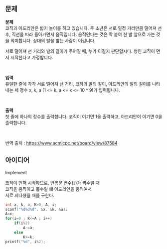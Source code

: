 ## 문제
**문제**  
코직과 아드리안은 밟기 놀이를 하고 있습니다. 두 소년은 서로 일정 거리만큼 떨어져 선 후, 직선을 따라 돌아가면서 움직입니다. 움직인다는 것은 딱 붙여 한 발 앞으로 가는 것을 의미합니다. 상대의 발을 밟는 사람이 이깁니다.

서로 떨어져 선 거리와 발의 길이가 주어질 때, 누가 이길지 판단합시다. 형인 코직이 먼저 시작한다고 가정합니다.

<br/>

**입력**  
유일한 줄에 각각 서로 떨어져 선 거리, 코직의 발의 길이, 아드리안의 발의 길이를 나타내는 세 정수 x, k, a (1 <= k, a <= x <= 10 ^ 9)가 입력됩니다.

<br/>

**출력**  
첫 줄에 하나의 정수를 출력합니다. 코직이 이기면 1을 출력하고, 아드리안이 이기면 0을 출력합니다.

<br/>

번역 출처 : https://www.acmicpc.net/board/view/87584

## 아이디어
Implement

코직이 먼저 시작하므로, 반복문 변수(`i`)가 짝수일 때  
코직을 움직이고 홀수일 떄 아드리안을 움직여서  
서로 지나쳤을 때를 구한다.
```c
int x, k, a, K=0, A, i;
scanf("%d%d%d", &x, &k, &a);
A=x;
for(i=0 ; K<=A ; i++)
	if(i%2)
		A-=a;
	else
		K+=k;
printf("%d", i%2);
```
